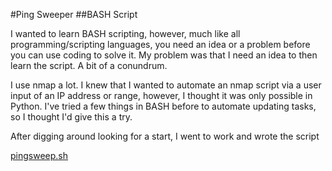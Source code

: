 #Ping Sweeper 
##BASH Script

I wanted to learn BASH scripting, however, much like all programming/scripting languages, you need an idea or a problem before you can use coding to solve it. My problem was that I need an idea to then learn the script. A bit of a conundrum. 

I use nmap a lot. I knew that I wanted to automate an nmap script via a user input of an IP address or range, however, I thought it was only possible in Python. I've tried a few things in BASH before to automate updating tasks, so I thought I'd give this a try. 

After digging around looking for a start, I went to work and wrote the script 

[pingsweep.sh](www.github.com/infosecps/hacking-mission-writeups/Scripts/pingsweep.sh)


